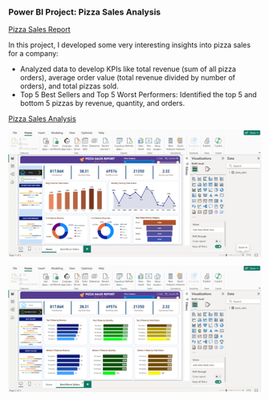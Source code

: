 ### Power BI Project: Pizza Sales Analysis

[Pizza Sales Report](https://github.com/rizsocial/Data-Analysis/blob/main/Data%20Analysis%20with%20Power%20BI/Pizza%20Sales%20Report/Pizza%20Sales%20Report.pbix)


In this project, I developed some very interesting insights into pizza sales for a company:
- Analyzed data to develop KPIs like total revenue (sum of all pizza orders), average order value (total revenue divided by number of orders), and total pizzas sold.
- Top 5 Best Sellers and Top 5 Worst Performers: Identified the top 5 and bottom 5 pizzas by revenue, quantity, and orders.

[Pizza Sales Analysis](https://github.com/rizsocial/Data-Analysis/tree/main/Data%20Analysis%20with%20Power%20BI/Pizza%20Sales%20Report)

![Dashboard](
https://github.com/rizsocial/Data-Analysis/blob/main/Data%20Analysis%20with%20Power%20BI/Pizza%20Sales%20Report/1.png)

![Dashboard 2](https://github.com/rizsocial/Data-Analysis/blob/main/Data%20Analysis%20with%20Power%20BI/Pizza%20Sales%20Report/2.png)
